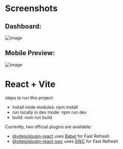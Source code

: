 # Screenshots
## Dashboard:
![image](https://github.com/nishitpatel1292/news_app_dashboard/assets/73834549/0c664db7-d8b9-4280-b312-715e6a60dab2)


## Mobile Preview:
![image](https://github.com/nishitpatel1292/news_app_dashboard/assets/73834549/df03eca4-b39b-4afe-8a2b-a21148538557)



# React + Vite
steps to run this project:
- install node modules: npm install
- run locally in dev mode: npm run dev
- build: num run build


Currently, two official plugins are available:

- [@vitejs/plugin-react](https://github.com/vitejs/vite-plugin-react/blob/main/packages/plugin-react/README.md) uses [Babel](https://babeljs.io/) for Fast Refresh
- [@vitejs/plugin-react-swc](https://github.com/vitejs/vite-plugin-react-swc) uses [SWC](https://swc.rs/) for Fast Refresh
